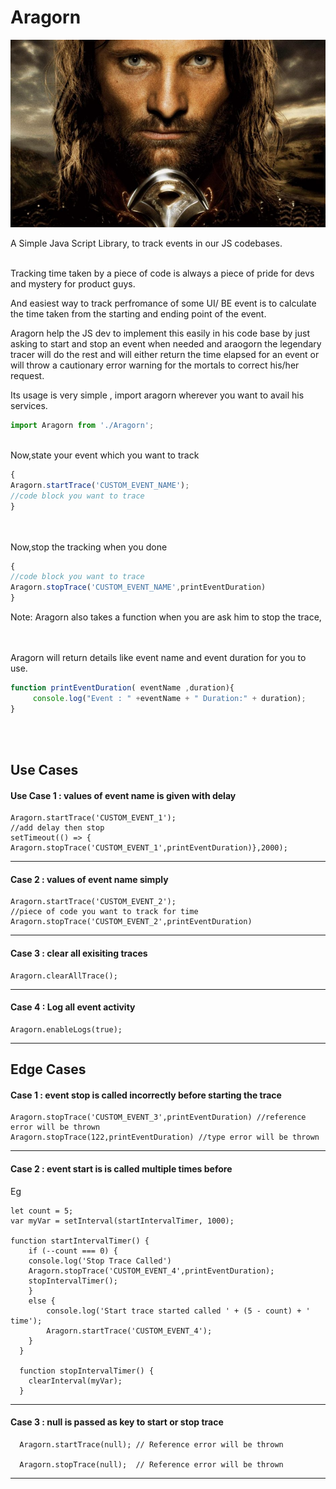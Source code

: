 # Aragorn
![The Strider](images/aragorn.jpg)


A Simple Java Script Library, to track events in our JS codebases.

<br>
Tracking time taken by a piece of code is always a piece of pride for  devs and mystery for product guys.

And easiest way to track perfromance of some UI/ BE event is to calculate the time taken from the starting and ending point of the event.

Aragorn help the JS dev to implement this easily in his code base by just asking to start and stop an event when needed and araogorn the legendary tracer will do the rest and will either return the time elapsed for an event or will throw a cautionary error warning for the mortals to correct his/her request.


Its usage is very simple , import aragorn wherever you want to avail his services.

```javascript
import Aragorn from './Aragorn';
```

<br>
Now,state your event which you want to track 

```javascript
{
Aragorn.startTrace('CUSTOM_EVENT_NAME');
//code block you want to trace
}
```

<br>

<br>
Now,stop the tracking when you done

```javascript
{
//code block you want to trace
Aragorn.stopTrace('CUSTOM_EVENT_NAME',printEventDuration)
}
```

Note: Aragorn also takes a function when you are ask him to stop the trace, 

<br>
<br>
Aragorn will return details like event name and event duration for you to use.

```javascript
function printEventDuration( eventName ,duration){
     console.log("Event : " +eventName + " Duration:" + duration);
}
```

<br>

<br>

## Use Cases

#### Use Case 1 : values of event name is given with delay

```
Aragorn.startTrace('CUSTOM_EVENT_1');
//add delay then stop
setTimeout(() => { Aragorn.stopTrace('CUSTOM_EVENT_1',printEventDuration)},2000);
```
---
#### Case 2 : values of event name simply
```
Aragorn.startTrace('CUSTOM_EVENT_2');
//piece of code you want to track for time
Aragorn.stopTrace('CUSTOM_EVENT_2',printEventDuration)
```
---
#### Case 3 : clear all exisiting traces
```
Aragorn.clearAllTrace();
```

---
#### Case 4 : Log all event activity
```
Aragorn.enableLogs(true);
```
---
## Edge Cases

#### Case 1  : event stop is called incorrectly before starting the trace
```
Aragorn.stopTrace('CUSTOM_EVENT_3',printEventDuration) //reference error will be thrown 
Aragorn.stopTrace(122,printEventDuration) //type error will be thrown
```
---

#### Case 2  : event start is  is called multiple times before 

Eg 
```
let count = 5;
var myVar = setInterval(startIntervalTimer, 1000);

function startIntervalTimer() {
    if (--count === 0) {
    console.log('Stop Trace Called')
    Aragorn.stopTrace('CUSTOM_EVENT_4',printEventDuration);
    stopIntervalTimer();
    }
    else {
        console.log('Start trace started called ' + (5 - count) + ' time');
        Aragorn.startTrace('CUSTOM_EVENT_4');
    }
  }
  
  function stopIntervalTimer() {
    clearInterval(myVar);
  }
```
---
#### Case 3  : null is passed as key to start or stop trace
```
  Aragorn.startTrace(null); // Reference error will be thrown

  Aragorn.stopTrace(null);  // Reference error will be thrown
```
---

